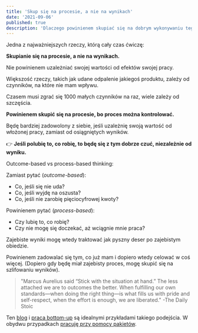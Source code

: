 ```yaml
---
title: 'Skup się na procesie, a nie na wynikach'
date: '2021-09-06'
published: true
description: 'Dlaczego powinienem skupiać się na dobrym wykonywaniu tego, co robię, zamiast na wynikach swojej pracy. (Przynajmniej na początku).'
---
```


Jedna z najważniejszych rzeczy, którą cały czas ćwiczę:

**Skupianie się na procesie, a nie na wynikach.**

Nie powinienem uzależniać swojej wartości od efektów swojej pracy.

Większość rzeczy, takich jak udane odpalenie jakiegoś produktu, zależy od czynników, na które nie mam wpływu.

Czasem musi zgrać się 1000 małych czynników na raz, wiele zależy od szczęścia.

**Powinienem skupić się na procesie, bo proces można kontrolować.**

Będę bardziej zadowolony z siebie, jeśli uzależnię swoją wartość od włożonej pracy, zamiast od osiągniętych wyników.

👉  **Jeśli polubię to, co robię, to będę się z tym dobrze czuć, niezależnie od wyniku.**

Outcome-based vs process-based thinking:

Zamiast pytać (*outcome-based*):
- Co, jeśli się nie uda?
- Co, jeśli wyjdę na oszusta?
- Co, jeśli nie zarobię pięciocyfrowej kwoty?

Powinienem pytać (*process-based*):
- Czy lubię to, co robię?
- Czy nie mogę się doczekać, aż wciągnie mnie praca?

Zajebiste wyniki mogę wtedy traktować jak pyszny deser po zajebistym obiedzie.

Powinienem zadowalać się tym, co już mam i dopiero wtedy celować w coś więcej. (Dopiero gdy będę miał zajebisty proces, mogę skupić się na szlifowaniu wyników).

> "Marcus Aurelius said “Stick with the situation at hand.” The less attached we are to outcomes the better. When fulfilling our own standards—when doing the right thing—is what fills us with pride and self-­respect, when the effort is enough, we are liberated." -The Daily Stoic

Ten [blog](/prywatny-blog/) i [praca bottom-up](/bottom-up/) są idealnymi przykładami takiego podejścia. W obydwu przypadkach [pracuję przy pomocy pakietów](/pakiety/).

